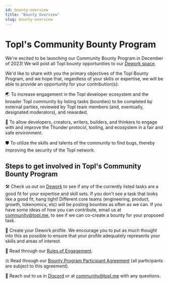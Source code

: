 ```yaml
---
id: bounty-overview
title: "Bounty Overview"
slug: bounty-overview
---
```

# Topl's Community Bounty Program

We're excited to be launching our Community Bounty Program in December of 2023! We will post all Topl bounty opportunities to our [Dework space](https://app.dework.xyz/topl-97029/main-space-88431). 

We'd like to share with you the primary objectives of the Topl Bounty Program, and we hope that, regardless of your skills or expertise, we will be able to provide an opportunity for your contribution(s):

 🌏 To increase engagement in the Topl developer ecosystem and the broader Topl community by listing tasks (bounties) to be  completed by external parties, reviewed by Topl team members (and, eventually, designated moderators), and rewarded.
     
🤝 To allow developers, creators, writers, builders, and thinkers to engage with and improve the Thunder protocol, tooling, and ecosystem in a fair and safe environment.
     
🛡 To utilize the skills and talents of the community to find bugs, thereby improving the security of the Topl network.



## Steps to get involved in Topl's Community Bounty Program

🛠 Check us out on [Dework](https://app.dework.xyz/topl-97029/main-space-88431) to see if any of the currently listed tasks are a good fit for your expertise and skill sets. If you don't see a task that looks like a good fit, hang tight! Different core teams (engineering, product, growth, tokenomics, etc) will be posting bounties as often as we can. If you have some ideas of how you can contribute, email us at community@topl.me, to see if we can co-create a bounty for your proposed task. 

🎨 Create your Dework profile. We encourage you to put as much thought into this as possible to ensure that your profile adequately represents your skills and areas of interest.  

📜 Read through our [Rules of Engagement](https://github.com/Topl/Knowledge-Base/blob/af2cda04b4feb0dcebbc95f341d828b2300b7810/docs/Developers/08-Bounty%20Program/Bounty%20Program%20Rules%20of%20Engagement.md). 

⚖️ Read through our [Bounty Program Participant Agreement](https://legal.topl.co/Bounty_Program_Agreement) (all participants are subject to this agreement). 

📣 Reach out to us in [Discord](https://discord.gg/qS6QMGZ4fa) or at community@topl.me with any questions. 
  
